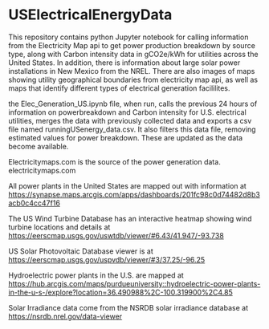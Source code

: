 # USElectricalEnergyData

This repository contains python Jupyter notebook for calling information from the Electricity Map api to get power production breakdown by source type, along with Carbon intensity data in gCO2e/kWh for utilities across the United States.  In addition, there is information about large solar power installations in New Mexico from the NREL. There are also images of maps showing utility geographical boundaries from electricity map api, as well as maps that identify different types of electrical generation facililites.  

the Elec_Generation_US.ipynb file, when run, calls the previous 24 hours of information on powerbreakdown and Carbon intensity for U.S. electrical utilities, merges the data with previously collected data and exports a csv file named runningUSenergy_data.csv.  It also filters this data file, removing estimated values for power breakdown.  These are updated as the data become available.  

Electricitymaps.com is the source of the power generation data.  electricitymaps.com

All power plants in the United States are mapped out with information at https://synapse.maps.arcgis.com/apps/dashboards/201fc98c0d74482d8b3acb0c4cc47f16

The US Wind Turbine Database has an interactive heatmap showing wind turbine locations and details at https://eerscmap.usgs.gov/uswtdb/viewer/#6.43/41.947/-93.738

US Solar Photovoltaic Database viewer is at https://eerscmap.usgs.gov/uspvdb/viewer/#3/37.25/-96.25

Hydroelectric power plants in the U.S. are mapped at https://hub.arcgis.com/maps/purdueuniversity::hydroelectric-power-plants-in-the-u-s-/explore?location=36.490988%2C-100.319900%2C4.85

Solar Irradiance data come from the NSRDB solar irradiance database at https://nsrdb.nrel.gov/data-viewer

